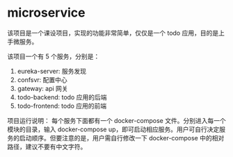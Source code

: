 # microservice

该项目是一个课设项目，实现的功能非常简单，仅仅是一个 todo 应用，目的是上手微服务。

该项目一个有 5 个服务，分别是：
1. eureka-server: 服务发现
2. confsvr: 配置中心
3. gateway: api 网关
4. todo-backend: todo 应用的后端
5. todo-frontend: todo 应用的前端

项目运行说明：
每个服务下面都有一个 docker-compose 文件。分别进入每一个模块的目录，输入 docker-compose up，即可启动相应服务。用户可自行决定服务的启动顺序。但要注意的是，用户需自行修改一下 docker-compose 中的相对路径，建议不要有中文字符。